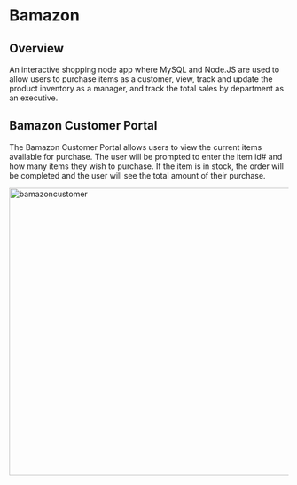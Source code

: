 # Bamazon

## Overview

An interactive shopping node app where MySQL and Node.JS are used to allow users to purchase items as a customer, view, track and update the product inventory as a manager, and track the total sales by department as an executive.

## Bamazon Customer Portal

The Bamazon Customer Portal allows users to view the current items available for purchase. The user will be prompted to enter the item id# and how many items they wish to purchase. If the item is in stock, the order will be completed and the user will see the total amount of their purchase.

<img width="518" alt="bamazoncustomer" src="https://user-images.githubusercontent.com/1817873/32976236-364e0f68-cbe0-11e7-96e3-aeb36ffff640.PNG">



